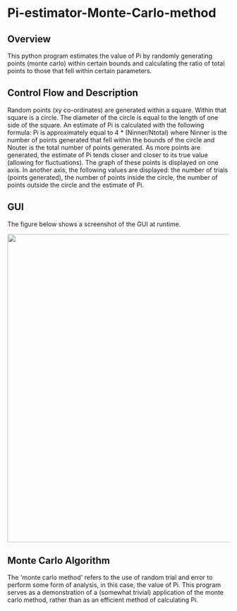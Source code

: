 # Pi-estimator-Monte-Carlo-method
## Overview
This python program estimates the value of Pi by randomly generating points (monte carlo) within certain bounds and calculating the ratio of total points to those that fell within certain parameters.

## Control Flow and Description
Random points (xy co-ordinates) are generated within a square. Within that square is a circle. The diameter of the circle is equal to the length
of one side of the square. An estimate of Pi is calculated with the following formula:
Pi is approximately equal to 4 * (Ninner/Ntotal)
where Ninner is the number of points generated that fell within the bounds of the circle and Nouter is the total number of points generated.
As more points are generated, the estimate of Pi tends closer and closer to its true value (allowing for fluctuations).
The graph of these points is displayed on one axis. In another axis, the following values are displayed:
the number of trials (points generated), the number of points inside the circle, the number of points outside the circle and the estimate of Pi.

## GUI
The figure below shows a screenshot of the GUI at runtime.

<div>
  <img src="https://i.imgur.com/qcfEd5d.png" width="700">
  </div>

## Monte Carlo Algorithm
The 'monte carlo method' refers to the use of random trial and error to perform some form of analysis, in this case, the value of Pi. This program
serves as a demonstration of a (somewhat trivial) application of the monte carlo method, rather than as an efficient method of calculating Pi.
